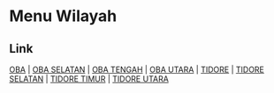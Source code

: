 # Menu Wilayah

## Link

[OBA](https://github.com/gigit-pemilu/pemilu-2024-82-maluku-utara/tree/main/pileg-dpr/hitung-suara/sub/82-maluku-utara/sub/72-kota-tidore-kepulauan/sub/03-oba)
 | 
[OBA SELATAN](https://github.com/gigit-pemilu/pemilu-2024-82-maluku-utara/tree/main/pileg-dpr/hitung-suara/sub/82-maluku-utara/sub/72-kota-tidore-kepulauan/sub/07-oba-selatan)
 | 
[OBA TENGAH](https://github.com/gigit-pemilu/pemilu-2024-82-maluku-utara/tree/main/pileg-dpr/hitung-suara/sub/82-maluku-utara/sub/72-kota-tidore-kepulauan/sub/06-oba-tengah)
 | 
[OBA UTARA](https://github.com/gigit-pemilu/pemilu-2024-82-maluku-utara/tree/main/pileg-dpr/hitung-suara/sub/82-maluku-utara/sub/72-kota-tidore-kepulauan/sub/02-oba-utara)
 | 
[TIDORE](https://github.com/gigit-pemilu/pemilu-2024-82-maluku-utara/tree/main/pileg-dpr/hitung-suara/sub/82-maluku-utara/sub/72-kota-tidore-kepulauan/sub/01-tidore)
 | 
[TIDORE SELATAN](https://github.com/gigit-pemilu/pemilu-2024-82-maluku-utara/tree/main/pileg-dpr/hitung-suara/sub/82-maluku-utara/sub/72-kota-tidore-kepulauan/sub/04-tidore-selatan)
 | 
[TIDORE TIMUR](https://github.com/gigit-pemilu/pemilu-2024-82-maluku-utara/tree/main/pileg-dpr/hitung-suara/sub/82-maluku-utara/sub/72-kota-tidore-kepulauan/sub/08-tidore-timur)
 | 
[TIDORE UTARA](https://github.com/gigit-pemilu/pemilu-2024-82-maluku-utara/tree/main/pileg-dpr/hitung-suara/sub/82-maluku-utara/sub/72-kota-tidore-kepulauan/sub/05-tidore-utara)

